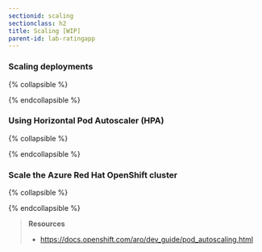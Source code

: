 ```yaml
---
sectionid: scaling
sectionclass: h2
title: Scaling [WIP]
parent-id: lab-ratingapp
---
```


### Scaling deployments
{% collapsible %}

{% endcollapsible %}

### Using Horizontal Pod Autoscaler (HPA)
{% collapsible %}

{% endcollapsible %}

### Scale the Azure Red Hat OpenShift cluster
{% collapsible %}

{% endcollapsible %}

> **Resources**
> * <https://docs.openshift.com/aro/dev_guide/pod_autoscaling.html>